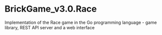 # BrickGame_v3.0.Race
Implementation of the Race game in the Go programming language - game library, REST API server and a web interface

